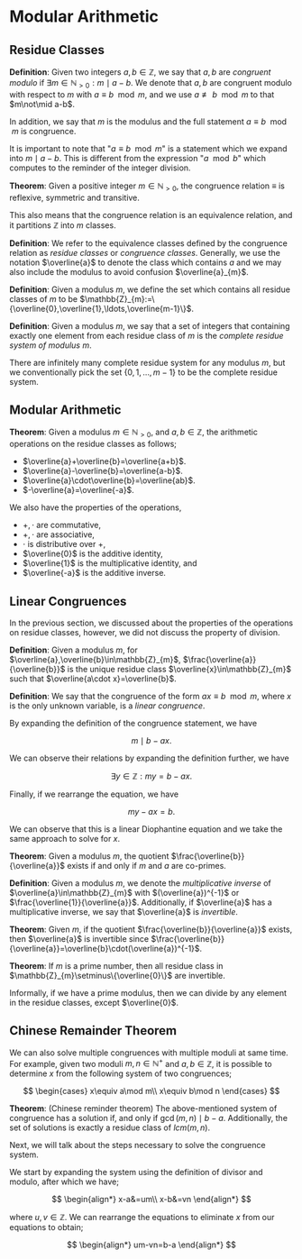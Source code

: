 # Modular Arithmetic

## Residue Classes

**Definition**: Given two integers $a,b\in\mathbb{Z}$, we say that $a,b$ are *congruent modulo* if $\exists m\in\mathbb{N}_{\gt0}:m\mid a-b$. We denote that $a,b$ are congruent modulo with respect to $m$ with $a\equiv b\mod m$, and we use $a\not\equiv b\mod m$ to that $m\not\mid a-b$.

In addition, we say that $m$ is the modulus and the full statement $a\equiv b\mod m$ is congruence. 

It is important to note that "$a\equiv b\mod m$" is a statement which we expand into $m\mid a-b$. This is different from the expression "$a\mod b$" which computes to the reminder of the integer division.

**Theorem**: Given a positive integer $m\in\mathbb{N}_{\gt0}$, the congruence relation $\equiv$ is reflexive, symmetric and transitive.

This also means that the congruence relation is an equivalence relation, and it partitions $\mathbb{Z}$ into $m$ classes.

**Definition**: We refer to the equivalence classes defined by the congruence relation as *residue classes* or *congruence classes*. Generally, we use the notation $\overline{a}$ to denote the class which contains $a$ and we may also include the modulus to avoid confusion $\overline{a}_{m}$.

**Definition**: Given a modulus $m$, we define the set which contains all residue classes of $m$ to be $\mathbb{Z}_{m}:=\{\overline{0},\overline{1},\ldots,\overline{m-1}\}$.

**Definition**: Given a modulus $m$, we say that a set of integers that containing exactly one element from each residue class of $m$ is the *complete residue system of modulus $m$*.

There are infinitely many complete residue system for any modulus $m$, but we conventionally pick the set $\{0,1,\ldots,m-1\}$ to be the complete residue system.

## Modular Arithmetic

**Theorem**: Given a modulus $m\in\mathbb{N}_{\gt0}$, and $a,b\in\mathbb{Z}$, the arithmetic operations on the residue classes as follows;

- $\overline{a}+\overline{b}=\overline{a+b}$.
- $\overline{a}-\overline{b}=\overline{a-b}$.
- $\overline{a}\cdot\overline{b}=\overline{ab}$.
- $-\overline{a}=\overline{-a}$.

We also have the properties of the operations,
- $+,\cdot$ are commutative,
- $+,\cdot$ are associative,
- $\cdot$ is distributive over $+$,
- $\overline{0}$ is the additive identity,
- $\overline{1}$ is the multiplicative identity, and
- $\overline{-a}$ is the additive inverse.

## Linear Congruences

In the previous section, we discussed about the properties of the operations on residue classes, however, we did not discuss the property of division.

**Definition**: Given a modulus $m$, for $\overline{a},\overline{b}\in\mathbb{Z}_{m}$, $\frac{\overline{a}}{\overline{b}}$ is the unique residue class $\overline{x}\in\mathbb{Z}_{m}$ such that $\overline{a\cdot x}=\overline{b}$.

**Definition**: We say that the congruence of the form $ax\equiv b\mod m$, where $x$ is the only unknown variable, is a *linear congruence*.

By expanding the definition of the congruence statement, we have 

$$m\mid b-ax.$$


We can observe their relations by expanding the definition further, we have

$$\exists y\in\mathbb{Z}:my = b-ax.$$ 


Finally, if we rearrange the equation, we have 

$$my-ax=b.$$

We can observe that this is a linear Diophantine equation and we take the same approach to solve for $x$.

**Theorem**: Given a modulus $m$, the quotient $\frac{\overline{b}}{\overline{a}}$ exists if and only if $m$ and $a$ are co-primes.

**Definition**: Given a modulus $m$, we denote the *multiplicative inverse* of $\overline{a}\in\mathbb{Z}_{m}$ with $(\overline{a})^{-1}$ or $\frac{\overline{1}}{\overline{a}}$. Additionally, if $\overline{a}$ has a multiplicative inverse, we say that $\overline{a}$ is *invertible*.

**Theorem**: Given $m$, if the quotient $\frac{\overline{b}}{\overline{a}}$ exists, then $\overline{a}$ is invertible since $\frac{\overline{b}}{\overline{a}}=\overline{b}\cdot(\overline{a})^{-1}$.

**Theorem**: If $m$ is a prime number, then all residue class in $\mathbb{Z}_{m}\setminus\{\overline{0}\}$ are invertible.

Informally, if we have a prime modulus, then we can divide by any element in the residue classes, except $\overline{0}$.

## Chinese Remainder Theorem

We can also solve multiple congruences with multiple moduli at same time. For example, given two moduli $m,n\in\mathbb{N}^{+}$ and $a,b\in\mathbb{Z}$, it is possible to determine $x$ from the following system of two congruences;

$$
\begin{cases}
x\equiv a\mod m\\
x\equiv b\mod n
\end{cases}
$$


**Theorem**: (Chinese reminder theorem) The above-mentioned system of congruence has a solution if, and only if $\gcd(m,n)\mid b-a$. Additionally, the set of solutions is exactly a residue class of $lcm(m,n)$.

Next, we will talk about the steps necessary to solve the congruence system. 

We start by expanding the system using the definition of divisor and modulo, after which we have;

$$
\begin{align*}
x-a&=um\\
x-b&=vn
\end{align*}
$$

where $u,v\in\mathbb{Z}$. We can rearrange the equations to eliminate $x$ from our equations to obtain;

$$
\begin{align*}
um-vn=b-a
\end{align*}
$$
